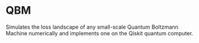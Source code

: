 # QBM
Simulates the loss landscape of any small-scale Quantum Boltzmann Machine numerically and implements one on the Qiskit quantum computer.
